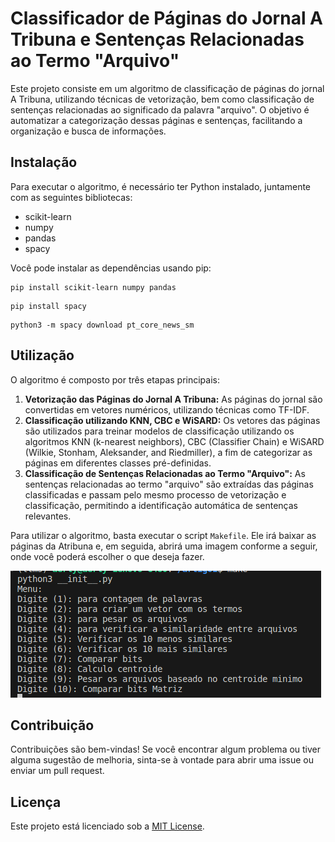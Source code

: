 <!DOCTYPE html>
<html lang="pt-br">
<head>
    <meta charset="UTF-8">
    <meta name="viewport" content="width=device-width, initial-scale=1.0">
</head>
<body>

<h1>Classificador de Páginas do Jornal A Tribuna e Sentenças Relacionadas ao Termo "Arquivo"</h1>

<p>Este projeto consiste em um algoritmo de classificação de páginas do jornal A Tribuna, utilizando técnicas de vetorização, bem como classificação de sentenças relacionadas ao significado da palavra "arquivo". O objetivo é automatizar a categorização dessas páginas e sentenças, facilitando a organização e busca de informações.</p>

<h2>Instalação</h2>

<p>Para executar o algoritmo, é necessário ter Python instalado, juntamente com as seguintes bibliotecas:</p>

<ul>
    <li>scikit-learn</li>
    <li>numpy</li>
    <li>pandas</li>
    <li>spacy</li>
</ul>

<p>Você pode instalar as dependências usando pip:</p>

<pre><code>pip install scikit-learn numpy pandas
</code></pre>
<pre><code>pip install spacy
</code></pre>
<pre><code>python3 -m spacy download pt_core_news_sm
</code></pre>
<h2>Utilização</h2>

<p>O algoritmo é composto por três etapas principais:</p>

<ol>
    <li><strong>Vetorização das Páginas do Jornal A Tribuna:</strong> As páginas do jornal são convertidas em vetores numéricos, utilizando técnicas como TF-IDF.</li>
    <li><strong>Classificação utilizando KNN, CBC e WiSARD:</strong> Os vetores das páginas são utilizados para treinar modelos de classificação utilizando os algoritmos KNN (k-nearest neighbors), CBC (Classifier Chain) e WiSARD (Wilkie, Stonham, Aleksander, and Riedmiller), a fim de categorizar as páginas em diferentes classes pré-definidas.</li>
    <li><strong>Classificação de Sentenças Relacionadas ao Termo "Arquivo":</strong> As sentenças relacionadas ao termo "arquivo" são extraídas das páginas classificadas e passam pelo mesmo processo de vetorização e classificação, permitindo a identificação automática de sentenças relevantes.</li>
</ol>

<p>Para utilizar o algoritmo, basta executar o script <code>Makefile</code>. Ele irá baixar as páginas da Atribuna e, em seguida, abrirá uma imagem conforme a seguir, onde você poderá escolher o que deseja fazer.</p>
<img src="imagem.png">

<h2>Contribuição</h2>

<p>Contribuições são bem-vindas! Se você encontrar algum problema ou tiver alguma sugestão de melhoria, sinta-se à vontade para abrir uma issue ou enviar um pull request.</p>

<h2>Licença</h2>

<p>Este projeto está licenciado sob a <a href="https://opensource.org/licenses/MIT">MIT License</a>.</p>

</body>
</html>

